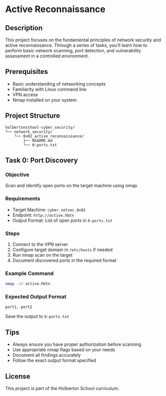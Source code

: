 # Active Reconnaissance

## Description
This project focuses on the fundamental principles of network security and active reconnaissance. Through a series of tasks, you'll learn how to perform basic network scanning, port detection, and vulnerability assessment in a controlled environment.

## Prerequisites
- Basic understanding of networking concepts
- Familiarity with Linux command line
- VPN access
- Nmap installed on your system

## Project Structure
```
holbertonschool-cyber_security/
└── network_security/
    └── 0x02_active_reconnaissance/
        ├── README.md
        └── 0-ports.txt
```

## Task 0: Port Discovery
### Objective
Scan and identify open ports on the target machine using nmap.

### Requirements
- Target Machine: `cyber_netsec_0x02`
- Endpoint: `http://active.hbtn`
- Output Format: List of open ports in `0-ports.txt`

### Steps
1. Connect to the VPN server
2. Configure target domain in `/etc/hosts` if needed
3. Run nmap scan on the target
4. Document discovered ports in the required format

### Example Command
```bash
nmap -sV active.hbtn
```

### Expected Output Format
```
port1, port2
```
Save the output to `0-ports.txt`

## Tips
- Always ensure you have proper authorization before scanning
- Use appropriate nmap flags based on your needs
- Document all findings accurately
- Follow the exact output format specified


## License
This project is part of the Holberton School curriculum.